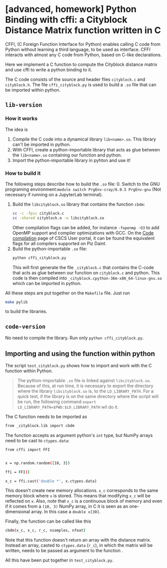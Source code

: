 # [advanced, homework] Python Binding with cffi: a Cityblock Distance Matrix function written in C

CFFI, (C Foreign Function Interface for Python) enables calling C code from Python without learning a third language, to be used as interface. CFFI interacts with almost any C code from Python, based on C-like declarations.

Here we implement a C function to compute the Cityblock distance matrix and use cffi to write a python binding to
it.

The C code consists of the source and header files `cityblock.c` and `cityblock.h`. The file `cffi_cityblock.py` is used to build a `.so` file that can be imported within python.

## `lib-version`
### How it works
The idea is
 1. Compile the C code into a dynamical library `lib<name>.so`.
    This library can't be imported in python.
 2. With CFFI, create a python-importable library that acts as glue between the
    `lib<name>.so` containing our function and python.
 3. Import the python-importable library in pyhton and use it!

### How to build it
The following steps describe how to build the `.so` file:
 0. Switch to the GNU programing environment:`module switch PrgEnv-cray/6.0.5 PrgEnv-gnu` (Not necessary if running on a JupyterLab terminal).
 1. Build the `libcityblock.so` library that contains the function `cbdm`:
    ```bash
    cc -c -fpic cityblock.c
    cc -shared cityblock.o -o libcityblock.so
    ```
    Other compilation flags can be added, for instance `-fopenmp -O3` to add OpenMP support and compiler optimizations with GCC.
    On the [Code compilation](https://user.cscs.ch/computing/compilation/) page of CSCS User portal, it can be found
    the equivalent flags for all compilers supported on Piz Daint.
 2. Build the python-importable `.so` file:
    ```bash
    python cffi_cityblock.py
    ```
    This will first generate the file `_cityblock.c` that contains the C-code that acts as glue between our function on `cityblock.c` and python.
    This code is then compiled into `_cityblock.cpython-36m-x86_64-linux-gnu.so` which can be imported in python.

All these steps are put together on the `Makefile` file. Just run
```bash
make pylib
```
to build the libraries.

## `code-version`
No need to compile the library. Run only `python cffi_cityblock.py`.

## Importing and using the function within python    
The script `test_cityblock.py` shows how to import and work with the C function within Python.

>   The python-importable `.so` file is linked against `libcityblock.so`.
    Because of this, at run time, it is necessary to export the directory where the library `libcityblock.so` is,
    to the `LD_LIBRARY_PATH`. For a quick test, if the library is on
    the same directory where the script will be run, the following command `export LD_LIBRARY_PATH=$PWD:$LD_LIBRARY_PATH` wil do it.
    
The C function needs to be imported as
```bash
from _cityblock.lib import cbdm
```

The function accepts as argument python's `int` type, but NumPy arrays need to be cast to `ctypes.data`:
```bash
from cffi import FFI


x = np.random.random([10, 3])

ffi = FFI()

x_c = ffi.cast('double *', x.ctypes.data)
```
This doesn't create new memory allocations. `x_c` corresponds to the same memory block where `x` is stored.
This means that modifying `x_c` will be reflected on `x`. Also, note that `x_c` is a continuous block of memory
and even if it comes from a `(10, 3)` NumPy array, in C it is seen as an one-dimensional array.
In this case a `double x[30]`.

Finally, the function can be called like this
```bash
cbdm(x_c, x_c, r_c, nsamples, nfeat)
```
Note that this function doesn't return an array with the distance matrix. Instead an array, casted
to `ctypes.data` (`r_c`), in which the matrix will be written, needs to be passed as argument to the function .

All this have been put together in `test_cityblock.py`.
